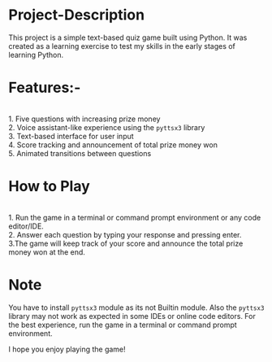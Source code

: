 # Project-Description


This project is a simple text-based quiz game built using Python. It was created as a learning exercise to test my skills in the early stages of learning Python.

# Features:-
<br>1. Five questions with increasing prize money<br>2. Voice assistant-like experience using the `pyttsx3` library<br>3. Text-based interface for user input<br>4. Score tracking and announcement of total prize money won<br>5. Animated transitions between questions


# How to Play
<br>1. Run the game in a terminal or command prompt environment or any code editor/IDE.<br>2. Answer each question by typing your response and pressing enter.<br>3.The game will keep track of your score and announce the total prize money won at the end.


# Note

You have to install `pyttsx3` module as its not Builtin module. Also the `pyttsx3` library may not work as expected in some IDEs or online code editors. For the best experience, run the game in a terminal or command prompt environment.

 I hope you enjoy playing the game!
